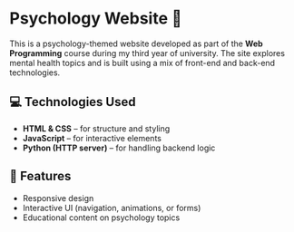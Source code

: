 # Psychology Website 🧠

This is a psychology-themed website developed as part of the **Web Programming** course during my third year of university. The site explores mental health topics and is built using a mix of front-end and back-end technologies.

## 💻 Technologies Used

- **HTML & CSS** – for structure and styling
- **JavaScript** – for interactive elements
- **Python (HTTP server)** – for handling backend logic

## 🧩 Features

- Responsive design
- Interactive UI (navigation, animations, or forms)
- Educational content on psychology topics


